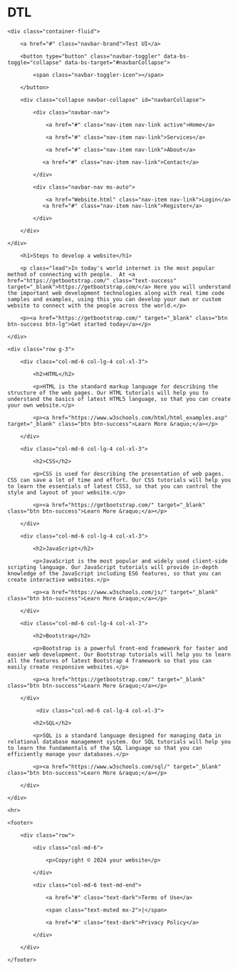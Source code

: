 # DTL
<!DOCTYPE html>

<html lang="en">

<head>

<meta charset="utf-8">

<meta name="viewport" content="width=device-width, initial-scale=1">

<title>Sample of Bootstrap 4 Responsive Layout</title>

<link href="https://cdn.jsdelivr.net/npm/bootstrap@5.0.2/dist/css/bootstrap.min.css" rel="stylesheet">

<script src="https://cdn.jsdelivr.net/npm/bootstrap@5.0.2/dist/js/bootstrap.bundle.min.js"></script>

</head>

<body>

<nav class="navbar navbar-expand-lg navbar-dark bg-dark">

    <div class="container-fluid">

        <a href="#" class="navbar-brand">Test UI</a>

        <button type="button" class="navbar-toggler" data-bs-toggle="collapse" data-bs-target="#navbarCollapse">

            <span class="navbar-toggler-icon"></span>

        </button>

        <div class="collapse navbar-collapse" id="navbarCollapse">

            <div class="navbar-nav">

                <a href="#" class="nav-item nav-link active">Home</a>

                <a href="#" class="nav-item nav-link">Services</a>

                <a href="#" class="nav-item nav-link">About</a>

               <a href="#" class="nav-item nav-link">Contact</a>

            </div>

            <div class="navbar-nav ms-auto">             

                <a href="Website.html" class="nav-item nav-link">Login</a>
               <a href="#" class="nav-item nav-link">Register</a>

            </div>

        </div>

    </div>

</nav>

<div class="container">

   <div class="p-5 my-4 bg-light rounded-3">

        <h1>Steps to develop a website</h1>

        <p class="lead">In today's world internet is the most popular method of connecting with people.  At <a href="https://getbootstrap.com/" class="text-success" target="_blank">https://getbootstrap.com/</a> Here you will understand the important web development technologies along with real time code samples and examples, using this you can develop your own or custom website to connect with the people across the world.</p>

        <p><a href="https://getbootstrap.com/" target="_blank" class="btn btn-success btn-lg">Get started today</a></p>

    </div>

    <div class="row g-3">

        <div class="col-md-6 col-lg-4 col-xl-3">

            <h2>HTML</h2>

            <p>HTML is the standard markup language for describing the structure of the web pages. Our HTML tutorials will help you to understand the basics of latest HTML5 language, so that you can create your own website.</p>

            <p><a href="https://www.w3schools.com/html/html_examples.asp" target="_blank" class="btn btn-success">Learn More &raquo;</a></p>

        </div>

        <div class="col-md-6 col-lg-4 col-xl-3">

            <h2>CSS</h2>

            <p>CSS is used for describing the presentation of web pages. CSS can save a lot of time and effort. Our CSS tutorials will help you to learn the essentials of latest CSS3, so that you can control the style and layout of your website.</p>

            <p><a href="https://getbootstrap.com/" target="_blank" class="btn btn-success">Learn More &raquo;</a></p>

        </div>

        <div class="col-md-6 col-lg-4 col-xl-3">

            <h2>JavaScript</h2>

            <p>JavaScript is the most popular and widely used client-side scripting language. Our JavaScript tutorials will provide in-depth knowledge of the JavaScript including ES6 features, so that you can create interactive websites.</p>

            <p><a href="https://www.w3schools.com/js/" target="_blank" class="btn btn-success">Learn More &raquo;</a></p>

        </div>

        <div class="col-md-6 col-lg-4 col-xl-3">

            <h2>Bootstrap</h2>

            <p>Bootstrap is a powerful front-end framework for faster and easier web development. Our Bootstrap tutorials will help you to learn all the features of latest Bootstrap 4 framework so that you can easily create responsive websites.</p>

            <p><a href="https://getbootstrap.com/" target="_blank" class="btn btn-success">Learn More &raquo;</a></p>

        </div>

             <div class="col-md-6 col-lg-4 col-xl-3">

            <h2>SQL</h2>

            <p>SQL is a standard language designed for managing data in relational database management system. Our SQL tutorials will help you to learn the fundamentals of the SQL language so that you can efficiently manage your databases.</p>

            <p><a href="https://www.w3schools.com/sql/" target="_blank" class="btn btn-success">Learn More &raquo;</a></p>

        </div>         

    </div>

    <hr>

    <footer>

        <div class="row">

            <div class="col-md-6">

                <p>Copyright © 2024 your website</p>

            </div>

            <div class="col-md-6 text-md-end">

                <a href="#" class="text-dark">Terms of Use</a>

                <span class="text-muted mx-2">|</span>

                <a href="#" class="text-dark">Privacy Policy</a>

            </div>

        </div>

    </footer>

</div>

</body>

</html>
